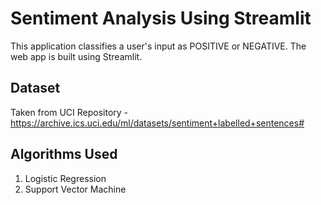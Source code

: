 # Sentiment Analysis Using Streamlit

This application classifies a user's input as POSITIVE or NEGATIVE. The web app is built using Streamlit.

## Dataset

Taken from UCI Repository -
https://archive.ics.uci.edu/ml/datasets/sentiment+labelled+sentences#

## Algorithms Used

1. Logistic Regression
2. Support Vector Machine



